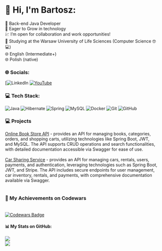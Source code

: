 # 💫 Hi, I'm Bartosz:
💚 Back-end Java Developer <br/>
🌱 Eager to Grow in technology <br/>
💹 I’m open for collaboration and work opportunities! <br/>
📗 Studying at the Warsaw University of Life Sciences (Computer Science 🤓💻) <br/>
🌐 English (Intermediate+) <br/>
🌐 Polish (native) <br/>


### 🌐 Socials:
[![LinkedIn](https://www.linkedin.com/in/bartosz-wojcik-back-end-java-dev) [![YouTube](https://img.shields.io/badge/YouTube-%23FF0000.svg?logo=YouTube&logoColor=white)](https://youtube.com/@https://www.youtube.com/@BartoszW%C3%B3jcik-IT) 

### 💻 Tech Stack:
![Java](https://img.shields.io/badge/java-%23ED8B00.svg?style=for-the-badge&logo=openjdk&logoColor=white) ![Hibernate](https://img.shields.io/badge/Hibernate-59666C?style=for-the-badge&logo=Hibernate&logoColor=white) ![Spring](https://img.shields.io/badge/spring-%236DB33F.svg?style=for-the-badge&logo=spring&logoColor=white) ![MySQL](https://img.shields.io/badge/mysql-4479A1.svg?style=for-the-badge&logo=mysql&logoColor=white) ![Docker](https://img.shields.io/badge/docker-%230db7ed.svg?style=for-the-badge&logo=docker&logoColor=white) ![Git](https://img.shields.io/badge/git-%23F05033.svg?style=for-the-badge&logo=git&logoColor=white) ![GitHub](https://img.shields.io/badge/github-%23121011.svg?style=for-the-badge&logo=github&logoColor=white)

### 💻 Projects
[Online Book Store API](https://github.com/banderan/jv-Online-Book-Store-API) - provides an API for managing books, categories, orders, and shopping carts, utilizing technologies like Spring Boot, JWT, and MySQL. The API supports CRUD operations and search functionalities, with detailed documentation accessible via Swagger for ease of use.<br> <br>
[Car Sharing Service](https://github.com/c-s-s-MA-team/jv-Car-Sharing-Service-API) - provides an API for managing cars, rentals, users, payments, and authentication, leveraging technologies such as Spring Boot, JWT, and Stripe. The API includes secure endpoints for user management, car inventory, rentals, and payments, with comprehensive documentation available via Swagger. <br> <br>

### 🍊 My Achievements on Codewars <br/> <br>

[![Codewars Badge](https://www.codewars.com/users/banderan/badges/large)](https://www.codewars.com/users/banderan)


#### 📊 My Stats on GitHub:
![](https://github-readme-streak-stats.herokuapp.com/?user=banderan&theme=dark&hide_border=false)<br/>
![](https://github-readme-stats.vercel.app/api/top-langs/?username=banderan&theme=dark&hide_border=false&include_all_commits=true&count_private=true&layout=compact)

<!-- Proudly created with GPRM ( https://gprm.itsvg.in ) -->
